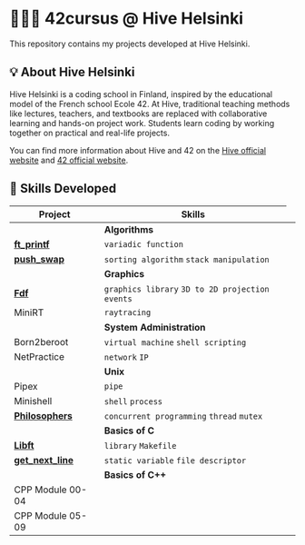 # 👨🏻‍💻 42cursus @ Hive Helsinki

This repository contains my projects developed at Hive Helsinki.

## 💡 About Hive Helsinki

Hive Helsinki is a coding school in Finland, inspired by the educational model of the French school Ecole 42. At Hive, traditional teaching methods like lectures, teachers, and textbooks are replaced with collaborative learning and hands-on project work. Students learn coding by working together on practical and real-life projects.

You can find more information about Hive and 42 on the [Hive official website](https://www.hive.fi/en/) and [42 official website](https://42.fr/en/homepage/).

## 🚀 Skills Developed

| Project                                | Skills                                             |
| -------------------------------------- | -------------------------------------------------- |
| <td colspan=2> **Algorithms**         															          |
| [**ft_printf**](42cursus-ft_printf)  | `variadic function`                                |
| [**push_swap**](42cursus-push_swap)  | `sorting algorithm` `stack manipulation`           |
| <td colspan=2> **Graphics**         															              |
| [**Fdf**](42cursus-fdf)              | `graphics library` `3D to 2D projection` `events`  |
| MiniRT                                 | `raytracing`                                       |
| <td colspan=2> **System Administration**         					                        		      |
| Born2beroot					         | `virtual machine` `shell scripting`	              |
| NetPractice                            | `network` `IP`                                     |
| <td colspan=2> **Unix**         												            			      |
| Pipex                                  | `pipe`                                             |
| Minishell                              | `shell` `process`                                  |
| [**Philosophers**](42cursus-philo)   | `concurrent programming` `thread` `mutex`          |
| <td colspan=2> **Basics of C**         															          |
| [**Libft**](42cursus-libft)          | `library` `Makefile`                               |
| [**get_next_line**](42cursus-gnl)    | `static variable` `file descriptor`                |
| <td colspan=2> **Basics of C++**         															      |
| CPP Module 00-04                       |                                                    |
| CPP Module 05-09                       |                                                    |